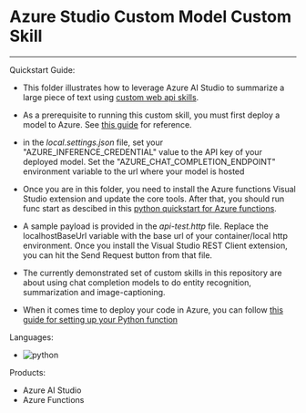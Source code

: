 # Azure Studio Custom Model Custom Skill

---

Quickstart Guide:

- This folder illustrates how to leverage Azure AI Studio to summarize a large piece of text using [custom web api skills](https://learn.microsoft.com/en-us/azure/search/cognitive-search-custom-skill-web-api).

- As a prerequisite to running this custom skill, you must first deploy a model to Azure. See [this guide](https://learn.microsoft.com/en-us/azure/ai-studio/how-to/deploy-models-openai) for reference.

- in the *local.settings.json* file, set your "AZURE_INFERENCE_CREDENTIAL" value to the API key of your deployed model. Set the "AZURE_CHAT_COMPLETION_ENDPOINT" environment variable to the url where your model is hosted

- Once you are in this folder, you need to install the Azure functions Visual Studio extension and update the core tools. After that, you should run func start as descibed in this [python quickstart for Azure functions](https://learn.microsoft.com/en-us/azure/azure-functions/create-first-function-cli-python?tabs=windows%2Cbash%2Cazure-cli%2Cbrowser).

- A sample payload is provided in the *api-test.http* file. Replace the localhostBaseUrl variable with the base url of your container/local http environment. Once you install the Visual Studio REST Client extension, you can hit the Send Request button from that file.

- The currently demonstrated set of custom skills in this repository are about using chat completion models to do entity recognition, summarization and image-captioning.

- When it comes time to deploy your code in Azure, you can follow [this guide for setting up your Python function](https://learn.microsoft.com/en-us/azure/azure-functions/create-first-function-cli-python?tabs=windows%2Cbash%2Cazure-cli%2Cbrowser#create-supporting-azure-resources-for-your-function)

Languages:

- ![python](https://img.shields.io/badge/language-python-orange)

Products:

- Azure AI Studio
- Azure Functions
